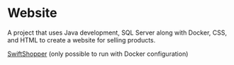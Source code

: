 # Website

A project that uses Java development, SQL Server along with Docker, CSS, and HTML to create a website for selling products.

[SwiftShopper](http://127.0.0.1/shop/shop.html) (only possible to run with Docker configuration)
